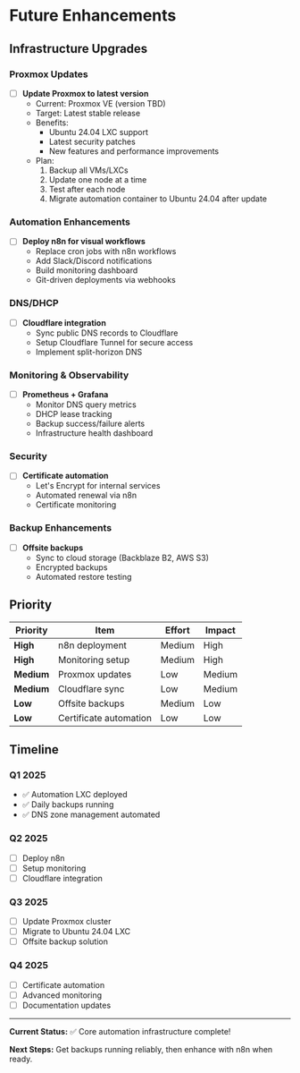 # Future Enhancements

## Infrastructure Upgrades

### Proxmox Updates
- [ ] **Update Proxmox to latest version**
  - Current: Proxmox VE (version TBD)
  - Target: Latest stable release
  - Benefits:
    - Ubuntu 24.04 LXC support
    - Latest security patches
    - New features and performance improvements
  - Plan:
    1. Backup all VMs/LXCs
    2. Update one node at a time
    3. Test after each node
    4. Migrate automation container to Ubuntu 24.04 after update

### Automation Enhancements
- [ ] **Deploy n8n for visual workflows**
  - Replace cron jobs with n8n workflows
  - Add Slack/Discord notifications
  - Build monitoring dashboard
  - Git-driven deployments via webhooks

### DNS/DHCP
- [ ] **Cloudflare integration**
  - Sync public DNS records to Cloudflare
  - Setup Cloudflare Tunnel for secure access
  - Implement split-horizon DNS

### Monitoring & Observability
- [ ] **Prometheus + Grafana**
  - Monitor DNS query metrics
  - DHCP lease tracking
  - Backup success/failure alerts
  - Infrastructure health dashboard

### Security
- [ ] **Certificate automation**
  - Let's Encrypt for internal services
  - Automated renewal via n8n
  - Certificate monitoring

### Backup Enhancements
- [ ] **Offsite backups**
  - Sync to cloud storage (Backblaze B2, AWS S3)
  - Encrypted backups
  - Automated restore testing

## Priority

| Priority | Item | Effort | Impact |
|----------|------|--------|--------|
| **High** | n8n deployment | Medium | High |
| **High** | Monitoring setup | Medium | High |
| **Medium** | Proxmox updates | Low | Medium |
| **Medium** | Cloudflare sync | Low | Medium |
| **Low** | Offsite backups | Medium | Low |
| **Low** | Certificate automation | Low | Low |

## Timeline

### Q1 2025
- ✅ Automation LXC deployed
- ✅ Daily backups running
- ✅ DNS zone management automated

### Q2 2025
- [ ] Deploy n8n
- [ ] Setup monitoring
- [ ] Cloudflare integration

### Q3 2025
- [ ] Update Proxmox cluster
- [ ] Migrate to Ubuntu 24.04 LXC
- [ ] Offsite backup solution

### Q4 2025
- [ ] Certificate automation
- [ ] Advanced monitoring
- [ ] Documentation updates

---

**Current Status:** ✅ Core automation infrastructure complete!

**Next Steps:** Get backups running reliably, then enhance with n8n when ready.

